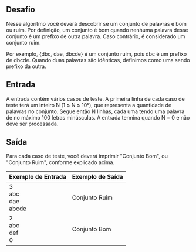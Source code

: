 ## Desafio

Nesse algoritmo você deverá descobrir se um conjunto de palavras é bom ou
ruim. Por definição, um conjunto é bom quando nenhuma palavra desse conjunto
é um prefixo de outra palavra. Caso contrário, é considerado um conjunto ruim.

Por exemplo, {dbc, dae, dbcde} é um conjunto ruim, pois dbc é um prefixo de
dbcde. Quando duas palavras são idênticas, definimos como uma sendo prefixo da
outra.

## Entrada

A entrada contém vários casos de teste. A primeira linha de cada caso de teste
terá um inteiro N (1 ≤ N ≤ 10⁵), que representa a quantidade de palavras no
conjunto. Segue então N linhas, cada uma tendo uma palavra de no máximo 100
letras minúsculas. A entrada termina quando N = 0 e não deve ser processada.

## Saída

Para cada caso de teste, você deverá imprimir "Conjunto Bom", ou "Conjunto
Ruim", conforme explicado acima.

| Exemplo de Entrada | Exemplo de Saída|
| ---|--- |
|  3<br />abc<br />dae<br />abcde | Conjunto Ruim  |
|  2<br />abc<br />def<br />0     | Conjunto Bom |



             



   
